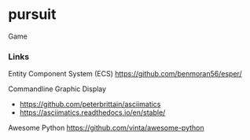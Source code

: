 # pursuit
Game

### Links
Entity Component System (ECS)
https://github.com/benmoran56/esper/

Commandline Graphic Display
* https://github.com/peterbrittain/asciimatics
* https://asciimatics.readthedocs.io/en/stable/

Awesome Python
https://github.com/vinta/awesome-python